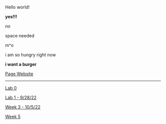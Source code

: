 Hello world!

**yes!!!**

*no*

space needed 

m^o

i am so hungry right now 

**i want a burger**

[Page Website](https://kyle-trinh-ucsd.github.io/cse15l-lab-reports/)
___
[Lab 0](https://kyle-trinh-ucsd.github.io/cse15l-lab-reports/lab-report-1-week-0.html)

[Lab 1 - 9/28/22](https://kyle-trinh-ucsd.github.io/cse15l-lab-reports/cse15l-lab1.html)

[Week 3 - 10/5/22](lab2.html)

[Week 5](week5-report.html)